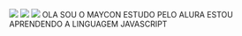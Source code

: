 ![](https://media1.tenor.com/m/OvqEKxnx_9QAAAAC/shanks-one-piece.gif})
![](https://media1.tenor.com/m/iwXHwlY31ecAAAAC/yuji-itadori-suku.gif})
![](https://media1.tenor.com/m/aXjsDEqdersAAAAC/gojo-satoru-gojo.gif})
OLA SOU O MAYCON
ESTUDO PELO ALURA
ESTOU APRENDENDO A LINGUAGEM JAVASCRIPT
